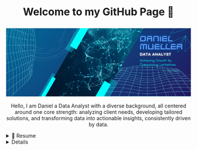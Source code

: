 # <p align='center'> Welcome to my GitHub Page 👋

<p align='center'>
<img src="https://github.com/DanielsData91/danielsdata91.github.io/blob/master/images/Data%20Analytics%202.png"/>

<p align='center'>
Hello, I am Daniel a Data Analyst with a diverse background, all centered around one core strength: analyzing client needs, developing tailored solutions, and transforming data into actionable insights, consistently driven by data.

<details>
  <summary>📃 Resume</summary>
  
## Experience

Here is a quick overview for you. But you can click the following link to vist my LinkedIn Profil to find all necessary details about my work history and educational background. <a href="www.linkedin.com/in/daniel-müller-profile/">
<img src="https://img.shields.io/badge/linkedin-%230077B5.svg?&style=for-the-badge&logo=linkedin&logoColor=white"/> 

:man_office_worker: Instructor
📆 April 2020 - December 2023
📍 British Culture Academy, Kawaguchi/Japan

**Impact** Increased class enrollment by 30% within one year, launched 10 new classes, and secured a new school partnership, expanding the Academy’s reach and service offerings.

:man_office_worker: Nutrition Coach & Sales
📆 July 2013 - December 2018
📍Sportstudio vitafit GmbH, Dreieich/Germany

**Impact** Achieved a 70% conversion rate of new walk-in clients, and established a specialized nutrition course held three times a year, significantly boosting service offerings and client loyalty.


</details>

<details>
  <summary>📁 Projects</summary>
  
## Projects

Here is a quick overview for you. But you can click the following link to visit my LinkedIn Profile to find all the necessary details about the projects I have done so far. <a href="https://danielsdata91.github.io/">
<img src="https://img.shields.io/badge/GitHub-100000?style=for-the-badge&logo=github&logoColor=white"/> 

- 👨‍💻 **Customized Analyst**
📆 2025/February
📍 **CareerFoundry** - Berlin/Germany

<img align="right" src="https://img.shields.io/badge/Python-FFD43B?style=for-the-badge&logo=python&logoColor=blue" />
<img align="right" src="https://img.shields.io/badge/Jupyter-F37626.svg?&style=for-the-badge&logo=Jupyter&logoColor=white" />
<img align="right" src="https://img.shields.io/badge/Tableau-E97627?style=for-the-badge&logo=Tableau&logoColor=white" />

- 👨‍💻 **Marketing Analyst**
📆 2024/October
📍 **CareerFoundry** - Berlin/Germany

<img align="right" src="https://img.shields.io/badge/Python-FFD43B?style=for-the-badge&logo=python&logoColor=blue" />
<img align="right" src="https://img.shields.io/badge/Jupyter-F37626.svg?&style=for-the-badge&logo=Jupyter&logoColor=white" />
<img align="right" src="https://img.shields.io/badge/PostgreSQL-316192?style=for-the-badge&logo=postgresql&logoColor=white"/>

📁 Instacart Basket Analysis

- 👨‍💻 **Data Analyst**
📆 2024/September
📍 **CareerFoundry** - Berlin/Germany

<img align="right" src="https://img.shields.io/badge/Tableau-E97627?style=for-the-badge&logo=Tableau&logoColor=white" />
<img align="right" src="https://img.shields.io/badge/Microsoft_Excel-217346?style=for-the-badge&logo=microsoft-excel&logoColor=white" />
<img align="right" src="https://img.shields.io/badge/PostgreSQL-316192?style=for-the-badge&logo=postgresql&logoColor=white"/>
<img align="right" src="https://img.shields.io/badge/Canva-%2300C4CC.svg?&style=for-the-badge&logo=Canva&logoColor=white"/>

📁 Rockbuster Stealth Analysis


<!--
**DanielsData91/DanielsData91** is a ✨ _special_ ✨ repository because its `README.md` (this file) appears on your GitHub profile.

Here are some ideas to get you started:

- 🔭 I’m currently working on ...
- 🌱 I’m currently learning ...
- 👯 I’m looking to collaborate on ...
- 🤔 I’m looking for help with ...
- 💬 Ask me about ...
- 📫 How to reach me: ...
- 😄 Pronouns: ...
- ⚡ Fun fact: ...
-->
